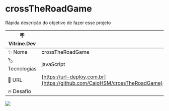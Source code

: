 # crossTheRoadGame
Rápida descrição do objetivo de fazer esse projeto

| :placard: Vitrine.Dev |     |
| -------------  | --- |
| :sparkles: Nome        | crossTheRoadGame
| :label: Tecnologias | javaScript
| :rocket: URL         | [https://url-deploy.com.br](https://github.com/CaioHSM/crossTheRoadGame)
| :fire: Desafio     | 

<!-- Inserir imagem com a #vitrinedev ao final do link -->
![](https://via.placeholder.com/1200x500.png?text=imagem+lindona+do+meu+projeto#vitrinedev)



